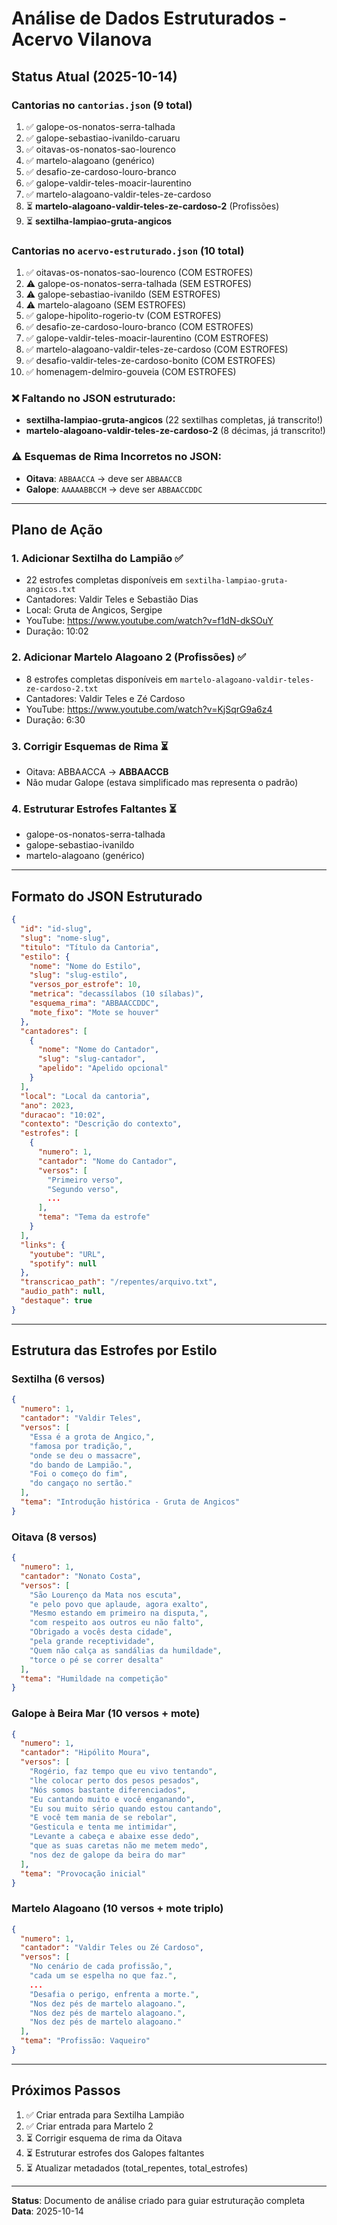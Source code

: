 # Análise de Dados Estruturados - Acervo Vilanova

## Status Atual (2025-10-14)

### Cantorias no `cantorias.json` (9 total)
1. ✅ galope-os-nonatos-serra-talhada
2. ✅ galope-sebastiao-ivanildo-caruaru
3. ✅ oitavas-os-nonatos-sao-lourenco
4. ✅ martelo-alagoano (genérico)
5. ✅ desafio-ze-cardoso-louro-branco
6. ✅ galope-valdir-teles-moacir-laurentino
7. ✅ martelo-alagoano-valdir-teles-ze-cardoso
8. ⏳ **martelo-alagoano-valdir-teles-ze-cardoso-2** (Profissões)
9. ⏳ **sextilha-lampiao-gruta-angicos**

### Cantorias no `acervo-estruturado.json` (10 total)
1. ✅ oitavas-os-nonatos-sao-lourenco (COM ESTROFES)
2. ⚠️ galope-os-nonatos-serra-talhada (SEM ESTROFES)
3. ⚠️ galope-sebastiao-ivanildo (SEM ESTROFES)
4. ⚠️ martelo-alagoano (SEM ESTROFES)
5. ✅ galope-hipolito-rogerio-tv (COM ESTROFES)
6. ✅ desafio-ze-cardoso-louro-branco (COM ESTROFES)
7. ✅ galope-valdir-teles-moacir-laurentino (COM ESTROFES)
8. ✅ martelo-alagoano-valdir-teles-ze-cardoso (COM ESTROFES)
9. ✅ desafio-valdir-teles-ze-cardoso-bonito (COM ESTROFES)
10. ✅ homenagem-delmiro-gouveia (COM ESTROFES)

### ❌ Faltando no JSON estruturado:
- **sextilha-lampiao-gruta-angicos** (22 sextilhas completas, já transcrito!)
- **martelo-alagoano-valdir-teles-ze-cardoso-2** (8 décimas, já transcrito!)

### ⚠️ Esquemas de Rima Incorretos no JSON:
- **Oitava**: `ABBAACCA` → deve ser `ABBAACCB`
- **Galope**: `AAAAABBCCM` → deve ser `ABBAACCDDC`

---

## Plano de Ação

### 1. Adicionar Sextilha do Lampião ✅
- 22 estrofes completas disponíveis em `sextilha-lampiao-gruta-angicos.txt`
- Cantadores: Valdir Teles e Sebastião Dias
- Local: Gruta de Angicos, Sergipe
- YouTube: https://www.youtube.com/watch?v=f1dN-dkSOuY
- Duração: 10:02

### 2. Adicionar Martelo Alagoano 2 (Profissões) ✅
- 8 estrofes completas disponíveis em `martelo-alagoano-valdir-teles-ze-cardoso-2.txt`
- Cantadores: Valdir Teles e Zé Cardoso
- YouTube: https://www.youtube.com/watch?v=KjSqrG9a6z4
- Duração: 6:30

### 3. Corrigir Esquemas de Rima ⏳
- Oitava: ABBAACCA → **ABBAACCB**
- Não mudar Galope (estava simplificado mas representa o padrão)

### 4. Estruturar Estrofes Faltantes ⏳
- galope-os-nonatos-serra-talhada
- galope-sebastiao-ivanildo
- martelo-alagoano (genérico)

---

## Formato do JSON Estruturado

```json
{
  "id": "id-slug",
  "slug": "nome-slug",
  "titulo": "Título da Cantoria",
  "estilo": {
    "nome": "Nome do Estilo",
    "slug": "slug-estilo",
    "versos_por_estrofe": 10,
    "metrica": "decassílabos (10 sílabas)",
    "esquema_rima": "ABBAACCDDC",
    "mote_fixo": "Mote se houver"
  },
  "cantadores": [
    {
      "nome": "Nome do Cantador",
      "slug": "slug-cantador",
      "apelido": "Apelido opcional"
    }
  ],
  "local": "Local da cantoria",
  "ano": 2023,
  "duracao": "10:02",
  "contexto": "Descrição do contexto",
  "estrofes": [
    {
      "numero": 1,
      "cantador": "Nome do Cantador",
      "versos": [
        "Primeiro verso",
        "Segundo verso",
        ...
      ],
      "tema": "Tema da estrofe"
    }
  ],
  "links": {
    "youtube": "URL",
    "spotify": null
  },
  "transcricao_path": "/repentes/arquivo.txt",
  "audio_path": null,
  "destaque": true
}
```

---

## Estrutura das Estrofes por Estilo

### Sextilha (6 versos)
```json
{
  "numero": 1,
  "cantador": "Valdir Teles",
  "versos": [
    "Essa é a grota de Angico,",
    "famosa por tradição,",
    "onde se deu o massacre",
    "do bando de Lampião.",
    "Foi o começo do fim",
    "do cangaço no sertão."
  ],
  "tema": "Introdução histórica - Gruta de Angicos"
}
```

### Oitava (8 versos)
```json
{
  "numero": 1,
  "cantador": "Nonato Costa",
  "versos": [
    "São Lourenço da Mata nos escuta",
    "e pelo povo que aplaude, agora exalto",
    "Mesmo estando em primeiro na disputa,",
    "com respeito aos outros eu não falto",
    "Obrigado a vocês desta cidade",
    "pela grande receptividade",
    "Quem não calça as sandálias da humildade",
    "torce o pé se correr desalta"
  ],
  "tema": "Humildade na competição"
}
```

### Galope à Beira Mar (10 versos + mote)
```json
{
  "numero": 1,
  "cantador": "Hipólito Moura",
  "versos": [
    "Rogério, faz tempo que eu vivo tentando",
    "lhe colocar perto dos pesos pesados",
    "Nós somos bastante diferenciados",
    "Eu cantando muito e você enganando",
    "Eu sou muito sério quando estou cantando",
    "E você tem mania de se rebolar",
    "Gesticula e tenta me intimidar",
    "Levante a cabeça e abaixe esse dedo",
    "que as suas caretas não me metem medo",
    "nos dez de galope da beira do mar"
  ],
  "tema": "Provocação inicial"
}
```

### Martelo Alagoano (10 versos + mote triplo)
```json
{
  "numero": 1,
  "cantador": "Valdir Teles ou Zé Cardoso",
  "versos": [
    "No cenário de cada profissão,",
    "cada um se espelha no que faz.",
    ...
    "Desafia o perigo, enfrenta a morte.",
    "Nos dez pés de martelo alagoano.",
    "Nos dez pés de martelo alagoano.",
    "Nos dez pés de martelo alagoano."
  ],
  "tema": "Profissão: Vaqueiro"
}
```

---

## Próximos Passos

1. ✅ Criar entrada para Sextilha Lampião
2. ✅ Criar entrada para Martelo 2
3. ⏳ Corrigir esquema de rima da Oitava
4. ⏳ Estruturar estrofes dos Galopes faltantes
5. ⏳ Atualizar metadados (total_repentes, total_estrofes)

---

**Status**: Documento de análise criado para guiar estruturação completa
**Data**: 2025-10-14

